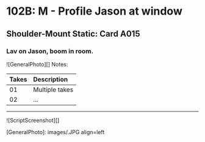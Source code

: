 # 102B: M - Profile Jason at window

## Shoulder-Mount Static: Card A015

### Lav on Jason, boom in room.

![GeneralPhoto][]
Notes: 

| Takes | Description |
|:---|:----|
| 01 | Multiple takes |
| 02 | ... |

----

![ScriptScreenshot][]


[GeneralPhoto]:  images/.JPG align=left
